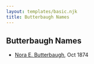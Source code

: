 ```yaml
---
layout: templates/basic.njk
title: Butterbaugh Names
---
```

## Butterbaugh Names
- [Nora E. Butterbaugh](/people/7/71546258), Oct 1874
